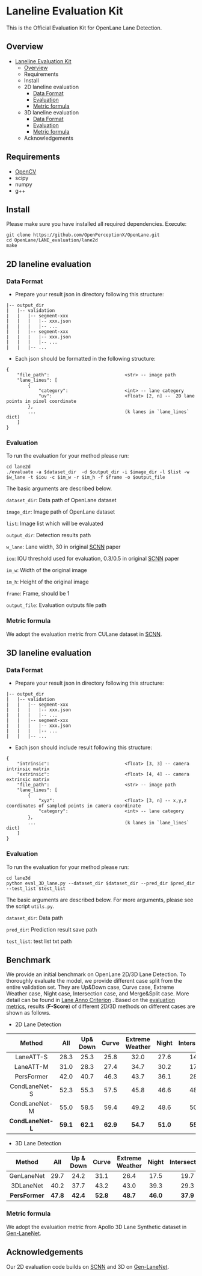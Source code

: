 # Laneline Evaluation Kit

This is the Official Evaluation Kit for OpenLane Lane Detection.

## Overview
- [Laneline Evaluation Kit](#laneline-evaluation-kit)
  - [Overview](#overview)
  - [<a name="requirement"></a> Requirements](#-requirements)
  - [<a name="install"></a> Install](#-install)
  - [<a name="2d_lane"></a> 2D laneline evaluation](#-2d-laneline-evaluation)
    - [Data Format](#data-format)
    - [Evaluation](#evaluation)
    - [Metric formula](#metric-formula)
  - [<a name="3d_lane"></a> 3D laneline evaluation](#-3d-laneline-evaluation)
    - [Data Format](#data-format-1)
    - [Evaluation](#evaluation-1)
    - [Metric formula](#metric-formula-1)
  - [<a name="ack"></a> Acknowledgements](#-acknowledgements)

## <a name="requirement"></a> Requirements
- [OpenCV](https://github.com/opencv/opencv)
- scipy
- numpy
- g++

## <a name="install"></a> Install
Please make sure you have installed all required dependencies. Execute:
```
git clone https://github.com/OpenPerceptionX/OpenLane.git
cd OpenLane/LANE_evaluation/lane2d
make
```

## <a name="2d_lane"></a> 2D laneline evaluation

### Data Format
- Prepare your result json in directory following this structure:
```
|-- output_dir
|   |-- validation
|   |   |-- segment-xxx
|   |   |   |-- xxx.json
|   |   |   |-- ...
|   |   |-- segment-xxx
|   |   |   |-- xxx.json
|   |   |   |-- ...
|   |   |-- ...
```
- Each json should be formatted in the following structure:
```
{
    "file_path":                            <str> -- image path
    "lane_lines": [
        {
            "category":                     <int> -- lane category
            "uv":                           <float> [2, n] --  2D lane points in pixel coordinate
        },
        ...                                 (k lanes in `lane_lines` dict)
    ]
}
```


### Evaluation
To run the evaluation for your method please run:
```
cd lane2d
./evaluate -a $dataset_dir  -d $output_dir -i $image_dir -l $list -w $w_lane -t $iou -c $im_w -r $im_h -f $frame -o $output_file
```

The basic arguments are described below.

`dataset_dir`: Data path of OpenLane dataset 

`image_dir`: Image path of OpenLane dataset

`list`: Image list which will be evaluated

`output_dir`: Detection results path

`w_lane`: Lane width, 30 in original [SCNN](https://github.com/XingangPan/SCNN) paper

`iou`: IOU threshold used for evaluation, 0.3/0.5 in original [SCNN](https://github.com/XingangPan/SCNN) paper

`im_w`: Width of the original image

`im_h`: Height of the original image

`frame`: Frame, should be 1

`output_file`: Evaluation outputs file path

### Metric formula
We adopt the evaluation metric from CULane dataset in [SCNN](https://github.com/XingangPan/SCNN).


## <a name="3d_lane"></a> 3D laneline evaluation

### Data Format
- Prepare your result json in directory following this structure:
```
|-- output_dir
|   |-- validation
|   |   |-- segment-xxx
|   |   |   |-- xxx.json
|   |   |   |-- ...
|   |   |-- segment-xxx
|   |   |   |-- xxx.json
|   |   |   |-- ...
|   |   |-- ...
```
- Each json should include result following this structure:
```
{
    "intrinsic":                            <float> [3, 3] -- camera intrinsic matrix
    "extrinsic":                            <float> [4, 4] -- camera extrinsic matrix
    "file_path":                            <str> -- image path
    "lane_lines": [
        {
            "xyz":                          <float> [3, n] -- x,y,z coordinates of sampled points in camera coordinate
            "category":                     <int> -- lane category
        }，
        ...                                 (k lanes in `lane_lines` dict)
    ]
}
```


### Evaluation
To run the evaluation for your method please run:
```
cd lane3d
python eval_3D_lane.py --dataset_dir $dataset_dir --pred_dir $pred_dir --test_list $test_list
```

The basic arguments are described below. For more arguments, please see the script `utils.py`.

`dataset_dir`: Data path

`pred_dir`: Prediction result save path

`test_list`: test list txt path

  
## Benchmark  
We provide an initial benchmark on OpenLane 2D/3D Lane Detection. To thoroughly evaluate the model, we provide different case split from the entire validation set. They are Up&Down case, Curve case, Extreme Weather case, Night case, Intersection case, and Merge&Split case. More detail can be found in [Lane Anno Criterion](Criterion/Lane/README.md) .
Based on the [evaluation metrics](LANE_evaluation/README.md), results (**F-Score**) of different 2D/3D methods on different cases are shown as follows. 
  
- 2D Lane Detection 
  
| Method     | All  | Up&<br>Down | Curve | Extreme<br>Weather | Night | Intersection | Merge&<br>Split |
| :----:     |:----:|:----:|:----:|:----:|:----:|:----:|:----:|
| LaneATT-S  | 28.3 | 25.3 | 25.8 | 32.0 | 27.6 | 14.0 | 24.3 | 
| LaneATT-M  | 31.0 | 28.3 | 27.4 | 34.7 | 30.2 | 17.0 | 26.5 | 
| PersFormer | 42.0 | 40.7 | 46.3 | 43.7 | 36.1 | 28.9 | 41.2 |  
| CondLaneNet-S | 52.3 | 55.3 | 57.5 | 45.8 | 46.6 | 48.4 | 45.5 | 
| CondLaneNet-M | 55.0 | 58.5 | 59.4 | 49.2 | 48.6 | 50.7 | 47.8 | 
|**CondLaneNet-L**|**59.1**|**62.1**|**62.9**|**54.7**|**51.0**|**55.7**|**52.3**|  
   
- 3D Lane Detection  
  
| Method     | All  | Up &<br>Down | Curve | Extreme<br>Weather | Night | Intersection | Merge&<br>Split |  
| :----:     |:----:|:----:|:----:|:----:|:----:|:----:|:----:|  
| GenLaneNet | 29.7 | 24.2 | 31.1 | 26.4 | 17.5 | 19.7 | 27.4 |  
| 3DLaneNet  | 40.2 | 37.7 | 43.2 | 43.0 | 39.3 | 29.3 | 36.5 |  
|**PersFormer**|**47.8**|**42.4**|**52.8**|**48.7**|**46.0**|**37.9**|**44.6**|  


### Metric formula
We adopt the evaluation metric from Apollo 3D Lane Synthetic dataset in [Gen-LaneNet](https://github.com/yuliangguo/Pytorch_Generalized_3D_Lane_Detection).
  
## <a name="ack"></a> Acknowledgements
Our 2D evaluation code builds on [SCNN](https://github.com/XingangPan/SCNN) and 3D on [Gen-LaneNet](https://github.com/yuliangguo/Pytorch_Generalized_3D_Lane_Detection).
